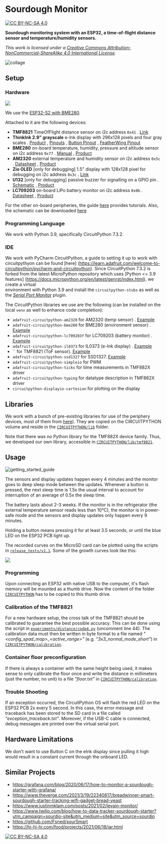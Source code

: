 Sourdough Monitor
=================

[![CC BY-NC-SA 4.0][cc-by-nc-sa-shield]][cc-by-nc-sa]

**Sourdough monitoring system with an ESP32, a time-of-flight distance sensor and temperature/humidity sensors.**

_This work is licensed under a
[Creative Commons Attribution-NonCommercial-ShareAlike 4.0 International License][cc-by-nc-sa]._



![collage](doc/collage.jpg)


Setup
-----

### Hardware

![](doc/block_schema.png)

We use the [ESP32-S2 with BME280](https://circuitpython.org/board/adafruit_feather_esp32s2_bme280/).

Attached to it are the following devices:

- **TMF8821** TimeOfFlight distance sensor on i2c address `0x41`
  . [Link](https://shop.pimoroni.com/products/sparkfun-qwiic-mini-dtof-imager-tmf8821?variant=39880899067987)
- **ThinkInk 2.9" grayscale** e-Ink display with 296x128 pixels and four gray scales
  . [Product](https://shop.pimoroni.com/products/adafruit-2-9-grayscale-eink-epaper-display-featherwing-4-level-grayscale?variant=32283947728979)
  , [Pinouts](https://cdn-learn.adafruit.com/assets/assets/000/096/234/original/adafruit_products_FeatherWing_bb.jpg?1603386177)
  , [Button Pinout](https://cdn-learn.adafruit.com/assets/assets/000/104/602/original/eink___epaper_Pinouts_FeatherWing_Buttons.jpg?1631640413)
  , [FeatherWing Pinout](https://cdn-learn.adafruit.com/assets/assets/000/104/601/original/eink___epaper_Pinouts_2.9.jpg?1631640290)
- **BME280** on-board temperature, humidity, pressure and altitude sensor on i2c address `0x77`
  . [Manual](https://cdn.shopify.com/s/files/1/0174/1800/files/bst-bme280-ds002.pdf?v=1662743150)
  , [Product](https://shop.pimoroni.com/products/bme280-breakout?variant=29420960677971)
- **AM2320** external temperature and humidity sensor on i2c address `0x5c`
  . [Datasheet](https://akizukidenshi.com/download/ds/aosong/AM2320.pdf)
  , [Product](https://shop.pimoroni.com/products/digital-temperature-and-humidity-sensor?variant=35611648138)
- **Zio OLED** [only for debugging] 1.5" display with 128x128 pixel for debugging on i2c address `0x3c`
  . [Link](https://learn.adafruit.com/adafruit-grayscale-1-5-128x128-oled-display)
- **U132** [only for debugging] passive buzzer for signalling on a GPIO pin
  . [Schematic](https://cdn.shopify.com/s/files/1/0174/1800/products/buzzer_sch_01_1500x1500.jpg?v=1640774058)
  , [Product](https://shop.pimoroni.com/products/passive-buzzer-unit?variant=39618442297427)
- **LC709203** on-board LiPo battery monitor on i2c address `0x0b`
  . [Datasheet](https://cdn-learn.adafruit.com/assets/assets/000/094/597/original/LC709203F-D.PDF?1599248750)
  , [Product](https://learn.adafruit.com/adafruit-esp32-s2-tft-feather/i2c-on-board-sensor)

For the other on-board peripheries, the
guide [here](https://learn.adafruit.com/adafruit-esp32-s2-feather/circuitpython-essentials) provides tutorials. Also,
the schematic can be downloaded [here](https://learn.adafruit.com/assets/109937)

### Programming Language

We work with Python 3.9, specifically CircuitPython 7.3.2.

### IDE

We work with PyCharm CircuitPython, a guide to setting it up to work with circuitpythyon can be found  [here]
(https://learn.adafruit.com/welcome-to-circuitpython/pycharm-and-circuitpython).
Since CircuitPython 7.3.2 is forked from the latest MicroPython repository which
uses [Python <= 3.9 features] (https://docs.micropython.org/en/latest/genrst/index.html), we create a virtual  
environment with Python 3.9 and install the `circuitpython-stubs` as well as the
[_Serial Port Monitor_](https://plugins.jetbrains.com/plugin/8031-serial-port-monitor) plugin.

The CircuitPython libraries we use are the following (can be installed on the local `venv` as well to enhance code
completion):

- `adafruit-circuitpython-am2320` for AM2320 (temp sensor)
  . [Example](https://github.com/adafruit/Adafruit_CircuitPython_AM2320/blob/main/examples/am2320_simpletest.py)
- `adafruit-circuitpython-bme280` for BME280 (environment sensor)
  . [Example](https://github.com/adafruit/Adafruit_CircuitPython_BME280/blob/main/examples/bme280_normal_mode.py)
- `adafruit-circuitpython-lc709203f` for LC709203 (battery monitor)
  . [Example](https://github.com/adafruit/Adafruit_CircuitPython_LC709203F/blob/main/examples/lc709203f_simpletest.py)
- `adafruit-circuitpython-il0373` for IL0373 (e-Ink display)
  . [Example](https://github.com/adafruit/Adafruit_CircuitPython_IL0373/blob/main/examples/il0373_2.9_grayscale.py)
- `` for TMF8821 (ToF sensor). [Example]()
- `adafruit-circuitpython-ssd1327` for
  SSD1327. [Example](https://github.com/adafruit/Adafruit_CircuitPython_SSD1327/blob/main/examples/ssd1327_simpletest.py)
- `adafruit-circuitpython-simpleio` for PWM
- `adafruit-circuitpython-ticks` for time measurements in TMF882X driver
- `adafruit-circuitpython-typing` for datatype description in TMF882X driver
- `circuitpython-displayio-cartesian` for plotting on the display


Libraries
---------

We work with a bunch of pre-existing libraries for use of the periphery devices, most of them from [here](https://github.com/adafruit/Adafruit_CircuitPython_Bundle/releases/tag/20220904)). They are copied on the CIRCUITPYTHON volume and reside in the  [`CIRCUITPYTHON/lib`](CIRCUITPYTHON/lib) folder.

Note that there was no Python library for the TMF882X device family. Thus, we developed our own library, accessible in [`CIRCUITPYTHON/lib/tmf8821`](CIRCUITPYTHON/lib/tmf8821).


Usage
-----

![getting_started_guide](doc/getting_started.png)

The sensors and display updates happen every 4 minutes and the monitor goes to deep sleep mode between the updates. Whenever a button is pressed, the next sleep time is 1.5x the usual interval to account for interruption of an average of 0.5x the sleep time.

The battery lasts about 2-3 weeks. If the monitor is in the refrigerator (the external temperature sensor reads less than 10°C), the monitor is in power-safe mode and the sensors and display updates only happen every 9 minutes.

Holding a button means pressing it for at least 3.5 seconds, or until the blue LED on the ESP32 PCB light up. 

The recorded curves on the MicroSD card can be plotted using the scripts in [`release_tests/v1.1`](release_tests/v1.1).
Some of the growth curves look like this:

![](doc/growth.png)


### Programming

Upon connecting an ESP32 with native USB to the computer, it's flash memory will be mounted as a thumb drive. Now the content of the folder [`CIRCUITPYTHON`](CIRCUITPYTHON) has to be copied to this thumb drive.


### Calibration of the TMF8821

For a new hardware setup, the cross talk of the TMF8821 should be calibrated to guarantee the best possible accuracy. This can be done using the script in [`experiments/distance/code4.py`](experiments/distance/code4.py) (uncomment line 44). The calibration data must then be written in byte format to a file named *"<config_spad_map>_<active_range>"* (e.g. *"3x3_normal_mode_short"*) in [`CIRCUITPYTHON/calibration`](CIRCUITPYTHON/calibraion).


### Container floor preconfiguration

If there is always a container with the same height being used, it makes sense to only calibrate the floor once and write the distance in millimeters (just the number, no unit) to a file *"floor.txt"* in [`CIRCUITPYTHON/calibration`](CIRCUITPYTHON/calibration).


### Trouble Shooting

If an exception occurred, the CircuitPython OS will flash the red LED on the ESP32 PCB 2x every 5 second.
In this case, the error message and traceback has been stored to the SD card in a file called _"exception_traceback.txt"_.
Moreover, if the USB-C cable is connected, debug messages are printed over the virtual serial port.


Hardware Limitations
--------------------

We don't want to use Button C on the eInk display since pulling it high would result in a constant current through the
onboard LED.


Similar Projects
----------------

 - https://grafana.com/blog/2020/06/17/how-to-monitor-a-sourdough-starter-with-grafana/
 - https://www.theverge.com/2021/3/19/22340817/breadwinner-smart-sourdough-starter-tracking-wifi-gadget-bread-yeast
 - https://www.justinmklam.com/posts/2021/02/levain-monitor/
 - https://www.twilio.com/blog/how-to-data-tracker-sourdough-starter?utm_campaign=sourdio-site&utm_medium=site&utm_source=sourdio
 - https://github.com/Fsned/sourSmart
 - https://hi-hi-hi.com/food/projects/2021/06/18/jar.html

[![CC BY-NC-SA 4.0][cc-by-nc-sa-image]][cc-by-nc-sa]

[cc-by-nc-sa]: http://creativecommons.org/licenses/by-nc-sa/4.0/
[cc-by-nc-sa-image]: https://licensebuttons.net/l/by-nc-sa/4.0/88x31.png
[cc-by-nc-sa-shield]: https://img.shields.io/badge/License-CC%20BY--NC--SA%204.0-lightgrey.svg

